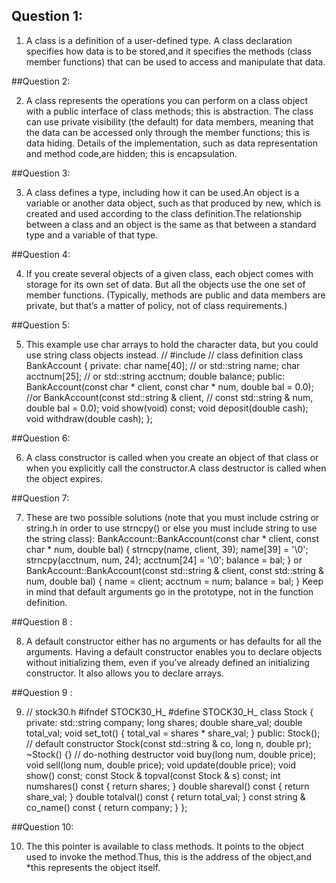 ## Question 1:

1. A class is a definition of a user-defined type.
A class declaration specifies how data is to be stored,and it specifies the methods (class member functions) that can be used
to access and manipulate that data.

##Question 2:

2. A class represents the operations you can perform on a class object with a public interface of class methods; this is abstraction.
The class can use private visibility (the default) for data members, meaning that the data can be accessed only through the member functions; this is data hiding.
Details of the implementation, such as data representation and method code,are hidden; this is encapsulation.

##Question 3:

3. A class defines a type, including how it can be used.An object is a variable or
another data object, such as that produced by new, which is created and used
according to the class definition.The relationship between a class and an object is
the same as that between a standard type and a variable of that type.

##Question 4:

4. If you create several objects of a given class, each object comes with storage for its
own set of data. But all the objects use the one set of member functions. (Typically,
methods are public and data members are private, but that’s a matter of policy, not
of class requirements.)

##Question 5:

5. This example use char arrays to hold the character data, but you could use string
class objects instead.
// #include <cstring>
// class definition
class BankAccount
{
private:
char name[40]; // or std::string name;
char acctnum[25]; // or std::string acctnum;
double balance;
public:
BankAccount(const char * client, const char * num, double bal = 0.0);
//or BankAccount(const std::string & client,
// const std::string & num, double bal = 0.0);
void show(void) const;
void deposit(double cash);
void withdraw(double cash);
};

##Question 6:

6. A class constructor is called when you create an object of that class or when you
explicitly call the constructor.A class destructor is called when the object expires.

##Question 7:

7. These are two possible solutions (note that you must include cstring or string.h
in order to use strncpy() or else you must include string to use the string
class):
BankAccount::BankAccount(const char * client, const char * num, double bal)
{
strncpy(name, client, 39);
name[39] = '\0';
strncpy(acctnum, num, 24);
acctnum[24] = '\0';
balance = bal;
}
or
BankAccount::BankAccount(const std::string & client,
const std::string & num, double bal)
{
name = client;
acctnum = num;
balance = bal;
}
Keep in mind that default arguments go in the prototype, not in the function definition.

##Question 8 :

8. A default constructor either has no arguments or has defaults for all the arguments.
Having a default constructor enables you to declare objects without initializing
them, even if you’ve already defined an initializing constructor. It also allows you to
declare arrays.

##Question 9 :

9. // stock30.h
#ifndef STOCK30_H_
#define STOCK30_H_
class Stock
{
private:
std::string company;
long shares;
double share_val;
double total_val;
void set_tot() { total_val = shares * share_val; }
public:
Stock(); // default constructor
Stock(const std::string & co, long n, double pr);
~Stock() {} // do-nothing destructor
void buy(long num, double price);
void sell(long num, double price);
void update(double price);
void show() const;
const Stock & topval(const Stock & s) const;
int numshares() const { return shares; }
double shareval() const { return share_val; }
double totalval() const { return total_val; }
const string & co_name() const { return company; }
};

##Question 10:

10. The this pointer is available to class methods. It points to the object used to
invoke the method.Thus, this is the address of the object,and *this represents the
object itself.

